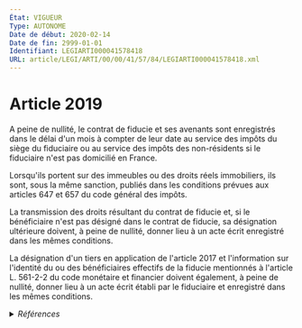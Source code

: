 ```yaml
---
État: VIGUEUR
Type: AUTONOME
Date de début: 2020-02-14
Date de fin: 2999-01-01
Identifiant: LEGIARTI000041578418
URL: article/LEGI/ARTI/00/00/41/57/84/LEGIARTI000041578418.xml
---
```


<h1>Article 2019</h1>

A peine de nullité, le contrat de fiducie et ses avenants sont enregistrés dans
le délai d'un mois à compter de leur date au service des impôts du siège du
fiduciaire ou au service des impôts des non-résidents si le fiduciaire n'est pas
domicilié en France.<br />

Lorsqu'ils portent sur des immeubles ou des droits réels immobiliers, ils sont,
sous la même sanction, publiés dans les conditions prévues aux articles 647 et
657 du code général des impôts.<br />

La transmission des droits résultant du contrat de fiducie et, si le
bénéficiaire n'est pas désigné dans le contrat de fiducie, sa désignation
ultérieure doivent, à peine de nullité, donner lieu à un acte écrit enregistré
dans les mêmes conditions.<br />

La désignation d'un tiers en application de l'article 2017 et l'information sur
l'identité du ou des bénéficiaires effectifs de la fiducie mentionnés à
l'article L. 561-2-2 du code monétaire et financier doivent également, à peine
de nullité, donner lieu à un acte écrit établi par le fiduciaire et enregistré
dans les mêmes conditions.


<details>
  <summary><em>Références</em></summary>

  <h2>Articles faisant référence à l'article</h2>
  
  <ul>
    <li>
      <a href="https://legal.tricoteuses.fr//redirection/LEGIARTI000024576954?vers=git&vers=legifrance">Code général des impôts - article 647 AUTONOME MODIFIE, en vigueur du 2011-11-01 au 2013-09-21</a> CITATION cible
    </li>
    <li>
      <a href="https://legal.tricoteuses.fr//redirection/LEGIARTI000024189078?vers=git&vers=legifrance">Code général des impôts - article 647 AUTONOME MODIFIE, en vigueur du 2011-06-12 au 2011-11-01</a> CITATION cible
    </li>
    <li>
      <a href="https://legal.tricoteuses.fr//redirection/LEGIARTI000006305202?vers=git&vers=legifrance">Code général des impôts - article 657 AUTONOME MODIFIE, en vigueur du 1979-07-01 au 2013-01-01</a> CITATION cible
    </li>
    <li>
      <a href="https://legal.tricoteuses.fr//redirection/LEGIARTI000028447532?vers=git&vers=legifrance">Code général des impôts - article 647 AUTONOME MODIFIE, en vigueur du 2014-07-01 au 2023-01-01</a> CITATION cible
    </li>
    <li>
      <a href="https://legal.tricoteuses.fr//redirection/LEGIARTI000046868364?vers=git&vers=legifrance">Code général des impôts - article 647 AUTONOME VIGUEUR, en vigueur depuis le 2023-01-01</a> CITATION cible
    </li>
    <li>
      <a href="https://legal.tricoteuses.fr//redirection/LEGIARTI000027978358?vers=git&vers=legifrance">Code général des impôts - article 647 AUTONOME MODIFIE, en vigueur du 2013-09-21 au 2014-07-01</a> CITATION cible
    </li>
    <li>
      <a href="https://legal.tricoteuses.fr//redirection/LEGIARTI000006305182?vers=git&vers=legifrance">Code général des impôts - article 647 AUTONOME MODIFIE, en vigueur du 1979-07-01 au 1999-03-31</a> CITATION cible
    </li>
    <li>
      <a href="https://legal.tricoteuses.fr//redirection/LEGIARTI000006305183?vers=git&vers=legifrance">Code général des impôts - article 647 AUTONOME MODIFIE, en vigueur du 1999-03-31 au 2011-06-12</a> CITATION cible
    </li>
    <li>
      <a href="https://legal.tricoteuses.fr//redirection/LEGIARTI000033517537?vers=git&vers=legifrance">Code monétaire et financier - article L561-2-2 AUTONOME VIGUEUR, en vigueur depuis le 2016-12-03</a> CITATION cible
    </li>
    <li>
      <a href="https://legal.tricoteuses.fr//redirection/LEGIARTI000020196678?vers=git&vers=legifrance">Code monétaire et financier - article L561-2-2 AUTONOME MODIFIE, en vigueur du 2009-02-01 au 2016-12-03</a> CITATION cible
    </li>
    <li>
      <a href="https://legal.tricoteuses.fr//redirection/LEGIARTI000048414748?vers=git&vers=legifrance">Code général des impôts - article 647 AUTONOME MODIFIE, en vigueur du 1950-04-30 au 1979-07-01</a> CITATION cible
    </li>
    <li>
      <a href="https://legal.tricoteuses.fr//redirection/LEGIARTI000022336379?vers=git&vers=legifrance">Code général des impôts - article 657 AUTONOME MODIFIE, en vigueur du 2013-01-01 au 2013-09-21</a> CITATION cible
    </li>
    <li>
      <a href="https://legal.tricoteuses.fr//redirection/LEGIARTI000027978356?vers=git&vers=legifrance">Code général des impôts - article 657 AUTONOME VIGUEUR, en vigueur depuis le 2013-09-21</a> CITATION cible
    </li>
    <li>
      <a href="https://legal.tricoteuses.fr//redirection/LEGIARTI000041568911?vers=git&vers=legifrance">Ordonnance n° 2020-115 du 12 février 2020 renforçant le dispositif national de lutte contre le blanchiment de capitaux et le financement du terrorisme - article 12 ENTIEREMENT_MODIF</a> MODIFIE source
    </li>
  </ul>
  
  <h2>Références faites par l'article</h2>
  
  <ul>
    <li>
      2020-02-12 MODIFIE cible <a href="https://legal.tricoteuses.fr//redirection/LEGIARTI000041568911?vers=git&vers=legifrance">Ordonnance n° 2020-115 du 12 février 2020 renforçant le dispositif national de lutte contre le blanchiment de capitaux et le financement du terrorisme - article 12 ENTIEREMENT_MODIF</a>
    </li>
    <li>
      2999-01-01 CITATION source <a href="https://legal.tricoteuses.fr//redirection/LEGIARTI000006305182?vers=git&vers=legifrance">Code général des impôts - article 647 AUTONOME MODIFIE, en vigueur du 1979-07-01 au 1999-03-31</a>
    </li>
    <li>
      2999-01-01 CITATION source <a href="https://legal.tricoteuses.fr//redirection/LEGIARTI000006305202?vers=git&vers=legifrance">Code général des impôts - article 657 AUTONOME MODIFIE, en vigueur du 1979-07-01 au 2013-01-01</a>
    </li>
    <li>
      2999-01-01 CITATION cible <a href="https://legal.tricoteuses.fr//redirection/LEGIARTI000006445578?vers=git&vers=legifrance">Code civil - article 2040 AUTONOME TRANSFERE, en vigueur du 2005-01-01 au 2006-03-24</a>
    </li>
    <li>
      2999-01-01 CONCORDE source <a href="https://legal.tricoteuses.fr//redirection/LEGIARTI000006448176?vers=git&vers=legifrance">Code civil - article 2296 AUTONOME TRANSFERE, en vigueur du 2004-06-01 au 2006-03-24</a>
    </li>
    <li>
      2999-01-01 CONCORDANCE cible <a href="https://legal.tricoteuses.fr//redirection/LEGIARTI000006448177?vers=git&vers=legifrance">Code civil - article 2296 AUTONOME MODIFIE, en vigueur du 2006-03-24 au 2022-01-01</a>
    </li>
    <li>
      2999-01-01 CITATION cible <a href="https://legal.tricoteuses.fr//redirection/LEGIARTI000044071519?vers=git&vers=legifrance">Code civil - article 2372-5 AUTONOME VIGUEUR, en vigueur depuis le 2022-01-01</a>
    </li>
    <li>
      2999-01-01 CITATION cible <a href="https://legal.tricoteuses.fr//redirection/LEGIARTI000020639378?vers=git&vers=legifrance">Code civil - article 2488-5 AUTONOME VIGUEUR, en vigueur depuis le 2009-05-14</a>
    </li>
    <li>
      2999-01-01 CITATION cible <a href="https://legal.tricoteuses.fr//redirection/LEGIARTI000041684589?vers=git&vers=legifrance">Code de commerce - article A444-163-1 AUTONOME VIGUEUR, en vigueur depuis le 2020-03-01</a>
    </li>
    <li>
      2999-01-01 CITATION cible <a href="https://legal.tricoteuses.fr//redirection/LEGIARTI000041496402?vers=git&vers=legifrance">Code général des impôts - article 635 AUTONOME MODIFIE, en vigueur du 2020-01-01 au 2021-01-01</a>
    </li>
    <li>
      2999-01-01 CITATION cible <a href="https://legal.tricoteuses.fr//redirection/LEGIARTI000046872998?vers=git&vers=legifrance">Livre des procédures fiscales - article L12 AUTONOME VIGUEUR, en vigueur depuis le 2023-01-01</a>
    </li>
    <li>
      2999-01-01 CITATION source Code monétaire et financier - art. L561-2-2
    </li>
    <li>
      CODIFICATION source Loi 1804-03-10
    </li>
  </ul>
</details>
